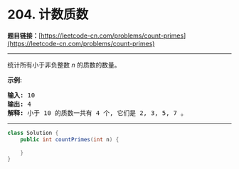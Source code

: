 # 204. 计数质数

**题目链接：**[https://leetcode-cn.com/problems/count-primes](https://leetcode-cn.com/problems/count-primes)

---

<div class="content__1Y2H">
 <div class="notranslate">
  <p>统计所有小于非负整数&nbsp;<em>n&nbsp;</em>的质数的数量。</p> 
  <p><strong>示例:</strong></p> 
  <pre class="language-text"><strong>输入:</strong> 10
<strong>输出:</strong> 4
<strong>解释:</strong> 小于 10 的质数一共有 4 个, 它们是 2, 3, 5, 7 。
</pre> 
 </div>
</div>

---

```java
class Solution {
    public int countPrimes(int n) {
        
    }
}
```